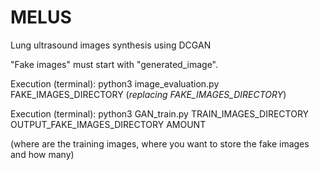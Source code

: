 # MELUS 
Lung ultrasound images synthesis using DCGAN

"Fake images" must start with "generated_image".

Execution (terminal): python3 image_evaluation.py FAKE_IMAGES_DIRECTORY
(_replacing FAKE_IMAGES_DIRECTORY_)

Execution (terminal): python3 GAN_train.py TRAIN_IMAGES_DIRECTORY OUTPUT_FAKE_IMAGES_DIRECTORY AMOUNT

(where are the training images, where you want to store the fake images and how many)
